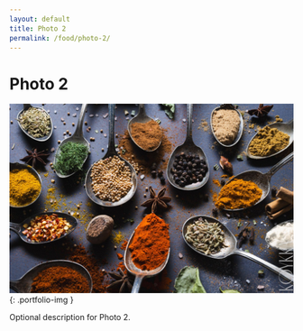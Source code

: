```yaml
---
layout: default
title: Photo 2
permalink: /food/photo-2/
---
```


# Photo 2

![Photo 2](/assets/images/food/photo-2.jpg){: .portfolio-img }
<p class="caption">Optional description for Photo 2.</p>